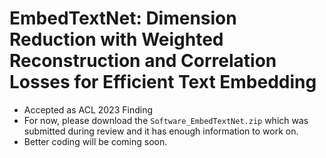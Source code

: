# EmbedTextNet: Dimension Reduction with Weighted Reconstruction and Correlation Losses for Efficient Text Embedding
- Accepted as ACL 2023 Finding
- For now, please download the `Software_EmbedTextNet.zip` which was submitted during review and it has enough information to work on.
- Better coding will be coming soon. 




